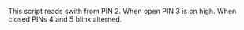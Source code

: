 This script reads swith from PIN 2. When open PIN 3 is on high. When closed PINs 4 and 5 blink alterned.
